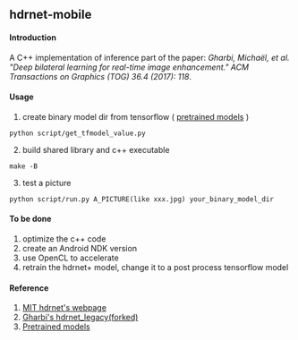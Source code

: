 
## hdrnet-mobile
#### Introduction

A C++ implementation of inference part of the paper: *Gharbi, Michaël, et al. "Deep bilateral learning for real-time image enhancement."  ACM Transactions on Graphics (TOG) 36.4 (2017): 118*.

#### Usage

1. create binary model dir from tensorflow ( [pretrained models](https://data.csail.mit.edu/graphics/hdrnet/pretrained_models.zip) )
```shell
python script/get_tfmodel_value.py
```

2. build shared library and c++ executable 
```shell
make -B
```
3. test a picture
```shell
python script/run.py A_PICTURE(like xxx.jpg) your_binary_model_dir
```

#### To be done
1. optimize the c++ code
2. create an Android NDK version
3. use OpenCL to accelerate
4. retrain the hdrnet+ model, change it to a post process tensorflow model


#### Reference
1. [MIT hdrnet's webpage](https://groups.csail.mit.edu/graphics/hdrnet/)
2. [Gharbi's hdrnet_legacy(forked)](https://github.com/itchencheng/hdrnet_legacy)
3. [Pretrained models](https://data.csail.mit.edu/graphics/hdrnet/pretrained_models.zip)



